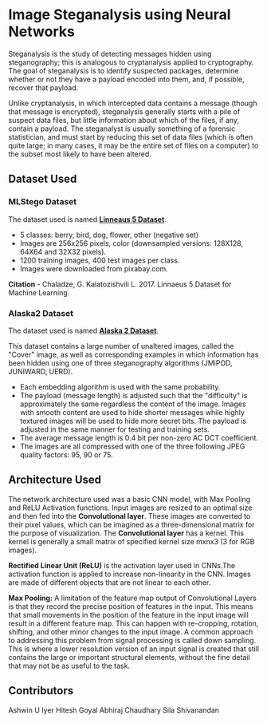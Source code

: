 # Image Steganalysis using Neural Networks

Steganalysis is the study of detecting messages hidden using steganography; this is analogous to cryptanalysis applied to cryptography. The goal of steganalysis is to identify suspected packages, determine whether or not they have a payload encoded into them, and, if possible, recover that payload.
 <br>

Unlike cryptanalysis, in which intercepted data contains a message (though that message is encrypted), steganalysis generally starts with a pile of suspect data files, but little information about which of the files, if any, contain a payload. The steganalyst is usually something of a forensic statistician, and must start by reducing this set of data files (which is often quite large; in many cases, it may be the entire set of files on a computer) to the subset most likely to have been altered.


## Dataset Used 

### MLStego Dataset
The dataset used is named [**Linneaus 5 Dataset**](http://chaladze.com/l5/). 

* 5 classes: berry, bird, dog, flower, other (negative set)
* Images are 256x256 pixels, color (downsampled versions: 128X128, 64X64 and 32X32 pixels).
* 1200 training images, 400 test images per class.
* Images were downloaded from pixabay.com.

**Citation** - Chaladze, G. Kalatozishvili L. 2017. Linnaeus 5 Dataset for Machine Learning.

### Alaska2 Dataset

The dataset used is named [**Alaska 2 Dataset**](https://www.kaggle.com/c/alaska2-image-steganalysis). 

This dataset contains a large number of unaltered images, called the "Cover" image, as well as corresponding examples in which information has been hidden using one of three steganography algorithms (JMiPOD, JUNIWARD, UERD). 

* Each embedding algorithm is used with the same probability.
* The payload (message length) is adjusted such that the "difficulty" is approximately the same regardless the content of the image. Images with smooth content are used to hide shorter messages while highly textured images will be used to hide more secret bits. The payload is adjusted in the same manner for testing and training sets.
* The average message length is 0.4 bit per non-zero AC DCT coefficient.
* The images are all compressed with one of the three following JPEG quality factors: 95, 90 or 75.


## Architecture Used 
 The network architecture used was a basic CNN model, with Max Pooling and ReLU Activation functions. Input images are resized to an optimal size and then fed into the **Convolutional layer**. These images are converted to their pixel values, which can be imagined as a three-dimensional matrix for the purpose of visualization. The **Convolutional layer** has a kernel. This kernel is generally a small matrix of specified kernel size mxnx3 (3 for RGB images). 
<br>

**Rectified Linear Unit (ReLU)** is the activation layer used in CNNs.The activation function is applied to increase non-linearity in the CNN. Images are made of different objects that are not linear to each other.


**Max Pooling:** A limitation of the feature map output of Convolutional Layers is that they record the precise position of features in the input. This means that small movements in the position of the feature in the input image will result in a different feature map. This can happen with re-cropping, rotation, shifting, and other minor changes to the input image. A common approach to addressing this problem from signal processing is called down sampling. This is where a lower resolution version of an input signal is created that still contains the large or important structural elements, without the fine detail that may not be as useful to the task.

## Contributors
Ashwin U Iyer
 Hitesh Goyal
 Abhiraj Chaudhary 
 Sila Shivanandan